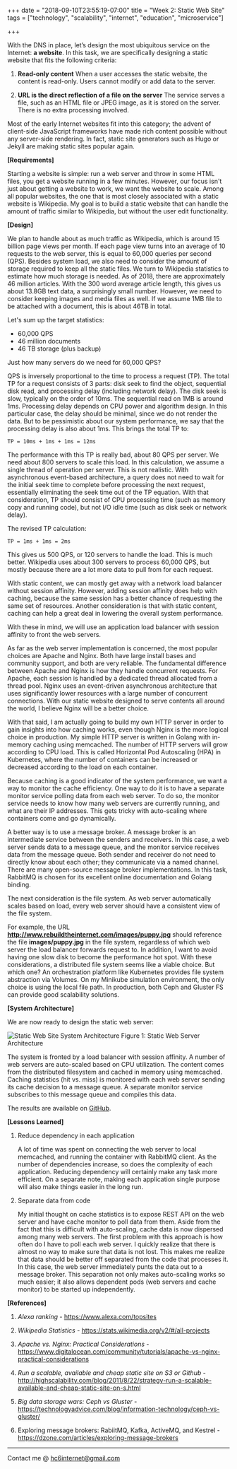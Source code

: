 +++
date = "2018-09-10T23:55:19-07:00"
title = "Week 2: Static Web Site"
tags = ["technology", "scalability", "internet", "education", "microservice"]

+++

With the DNS in place, let’s design the most ubiquitous service on the Internet: **a website**. In this task, we are specifically designing a static website that fits the following criteria:

1. **Read-only content**
When a user accesses the static website, the content is read-only. Users cannot modify or add data to the server.

2. **URL is the direct reflection of a file on the server**
The service serves a file, such as an HTML file or JPEG image, as it is stored on the server. There is no extra processing involved.

Most of the early Internet websites fit into this category; the advent of client-side JavaScript frameworks have made rich content possible without any server-side rendering. In fact, static site generators such as Hugo or Jekyll are making static sites popular again.

**[Requirements]**

Starting a website is simple: run a web server and throw in some HTML files, you get a website running in a few minutes. However, our focus isn't just about getting a website to work, we want the website to scale. Among all popular websites, the one that is most closely associated with a static website is Wikipedia. My goal is to build a static website that can handle the amount of traffic similar to Wikipedia, but without the user edit functionality.

**[Design]**

We plan to handle about as much traffic as Wikipedia, which is around 15 billion page views per month. If each page view turns into an average of 10 requests to the web server, this is equal to 60,000 queries per second (QPS). Besides system load, we also need to consider the amount of storage required to keep all the static files. We turn to Wikipedia statistics to estimate how much storage is needed. As of 2018, there are approximately 46 million articles. With the 300 word average article length, this gives us about 13.8GB text data, a surprisingly small number. However, we need to consider keeping images and media files as well. If we assume 1MB file to be attached with a document, this is about 46TB in total.

Let's sum up the target statistics:

* 60,000 QPS
* 46 million documents
* 46 TB storage (plus backup)

Just how many servers do we need for 60,000 QPS?

QPS is inversely proportional to the time to process a request (TP). The total TP for a request consists of 3 parts: disk seek to find the object, sequential disk read, and processing delay (including network delay). The disk seek is slow, typically on the order of 10ms. The sequential read on 1MB is around 1ms. Processing delay depends on CPU power and algorithm design. In this particular case, the delay should be minimal, since we do not render the data. But to be pessimistic about our system performance, we say that the processing delay is also about 1ms. This brings the total TP to:

    TP = 10ms + 1ms + 1ms = 12ms

The performance with this TP is really bad, about 80 QPS per server. We need about 800 servers to scale this load. In this calculation, we assume a single thread of operation per server. This is not realistic. With asynchronous event-based architecture, a query does not need to wait for the initial seek time to complete before processing the next request, essentially eliminating the seek time out of the TP equation. With that consideration, TP should consist of CPU processing time (such as memory copy and running code), but not I/O idle time (such as disk seek or network delay).

The revised TP calculation:

    TP = 1ms + 1ms = 2ms

This gives us 500 QPS, or 120 servers to handle the load. This is much better. Wikipedia uses about 300 servers to process 60,000 QPS, but mostly because there are a lot more data to pull from for each request.

With static content, we can mostly get away with a network load balancer without session affinity. However, adding session affinity does help with caching, because the same session has a better chance of requesting the same set of resources. Another consideration is that with static content, caching can help a great deal in lowering the overall system performance. 

With these in mind, we will use an application load balancer with session affinity to front the web servers.

As far as the web server implementation is concerned, the most popular choices are Apache and Nginx. Both have large install bases and community support, and both are very reliable. The fundamental difference between Apache and Nginx is how they handle concurrent requests. For Apache, each session is handled by a dedicated thread allocated from a thread pool. Nginx uses an event-driven asynchronous architecture that uses significantly lower resources with a large number of concurrent connections. With our static website designed to serve contents all around the world, I believe Nginx will be a better choice.

With that said, I am actually going to build my own HTTP server in order to gain insights into how caching works, even though Nginx is the more logical choice in production. My simple HTTP server is written in Golang with in-memory caching using memcached. The number of HTTP servers will grow according to CPU load. This is called Horizontal Pod Autoscaling (HPA) in Kubernetes, where the number of containers can be increased or decreased according to the load on each container.

Because caching is a good indicator of the system performance, we want a way to monitor the cache efficiency. One way to do it is to have a separate monitor service polling data from each web server. To do so, the monitor service needs to know how many web servers are currently running, and what are their IP addresses. This gets tricky with auto-scaling where containers come and go dynamically.

A better way is to use a message broker. A message broker is an intermediate service between the senders and receivers. In this case, a web server sends data to a message queue, and the monitor service receives data from the message queue. Both sender and receiver do not need to directly know about each other; they communicate via a named channel. There are many open-source message broker implementations. In this task, RabbitMQ is chosen for its excellent online documentation and Golang binding.

The next consideration is the file system. As web server automatically scales based on load, every web server should have a consistent view of the file system.

For example, the URL **http://www.rebuildtheinternet.com/images/puppy.jpg** should reference the file **images/puppy.jpg** in the file system, regardless of which web server the load balancer forwards request to. In addition, I want to avoid having one slow disk to become the performance hot spot. With these considerations, a distributed file system seems like a viable choice. But which one? An orchestration platform like Kubernetes provides file system abstraction via Volumes. On my Minikube simulation environment, the only choice is using the local file path. In production, both Ceph and Gluster FS can provide good scalability solutions.

**[System Architecture]**

We are now ready to design the static web server:

![Static Web Site System Architecture](/images/task2_webserver.png)
Figure 1: Static Web Server Architecture

The system is fronted by a load balancer with session affinity. A number of web servers are auto-scaled based on CPU utilization. The content comes from the distributed filesystem and cached in memory using memcached. Caching statistics (hit vs. miss) is monitored with each web server sending its cache decision to a message queue. A separate monitor service subscribes to this message queue and compiles this data.

The results are available on [GitHub](https://github.com/hc6internet/rebuildtheinternet/tree/master/task2).

**[Lessons Learned]**

1. Reduce dependency in each application

    A lot of time was spent on connecting the web server to local memcached, and running the container with RabbitMQ client. As the number of dependencies increase, so does the complexity of each application. Reducing dependency will certainly make any task more efficient. On a separate note, making each application single purpose will also make things easier in the long run. 

2. Separate data from code

    My initial thought on cache statistics is to expose REST API on the web server and have cache monitor to poll data from them. Aside from the fact that this is difficult with auto-scaling, cache data is now dispersed among many web servers. The first problem with this approach is how often do I have to poll each web server. I quickly realize that there is almost no way to make sure that data is not lost. This makes me realize that data should be better off separated from the code that processes it. In this case, the web server immediately punts the data out to a message broker. This separation not only makes auto-scaling works so much easier; it also allows dependent pods (web servers and cache monitor) to be started up independently.

**[References]**

1. *Alexa ranking* - <https://www.alexa.com/topsites>

2. *Wikipedia Statistics* - <https://stats.wikimedia.org/v2/#/all-projects>

3. *Apache vs. Nginx: Practical Considerations* - <https://www.digitalocean.com/community/tutorials/apache-vs-nginx-practical-considerations>

4. *Run a scalable, available and cheap static site on S3 or Github* - <http://highscalability.com/blog/2011/8/22/strategy-run-a-scalable-available-and-cheap-static-site-on-s.html>

5. *Big data storage wars: Ceph vs Gluster* - <https://technologyadvice.com/blog/information-technology/ceph-vs-gluster/>

6. Exploring message brokers: RabiitMQ, Kafka, ActiveMQ, and Kestrel - <https://dzone.com/articles/exploring-message-brokers>

---
Contact me @ <hc6internet@gmail.com>

